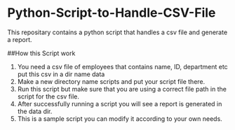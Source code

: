 # Python-Script-to-Handle-CSV-File
This repositary contains a python script that handles a csv file and generate a report.

##How this Script work
1. You need a csv file of employees that contains name, ID, department etc put this csv in a dir name data
2. Make a new directory name scripts and put your script file there.
3. Run this script but make sure that you are using a correct file path in the script for the csv file.
4. After successfully running a script you will see a report is generated in the data dir.
5. This is a sample script you can modify it according to your own needs.
